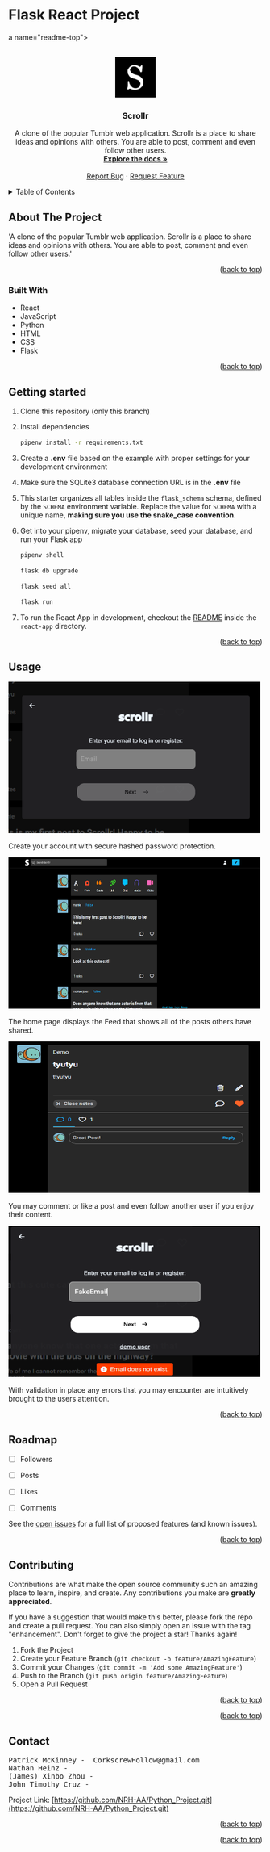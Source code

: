# Flask React Project

a name="readme-top"></a>

<br />
<div align="center">
  <a href="https://github.com/NRH-AA/Python_Project.git">
    <img src="./apple-touch-icon.png" alt="Logo" width="80" height="80">
  </a>

<h3 align="center">Scrollr</h3>

  <p align="center">
    A clone of the popular Tumblr web application. Scrollr is a place to share ideas and opinions with others. You are able to post, comment and  even follow other users.
    <br />
    <a href="https://github.com/NRH-AA/Python_Project.git"><strong>Explore the docs »</strong></a>
    <br />
    <br />
    <a href="https://github.com/NRH-AA/Python_Project.git/issues">Report Bug</a>
    ·
    <a href="https://github.com/NRH-AA/Python_Project.git/issues">Request Feature</a>
  </p>
</div>




<details>
  <summary>Table of Contents</summary>
  <ol>
    <li>
      <a href="#about-the-project">About The Project</a>
      <ul>
        <li><a href="#built-with">Built With</a></li>
      </ul>
    </li>
    <li>
      <a href="#getting-started">Getting Started</a>
      <ul>
        <li><a href="#prerequisites">Prerequisites</a></li>
        <li><a href="#installation">Installation</a></li>
      </ul>
    </li>
    <li><a href="#usage">Usage</a></li>
    <li><a href="#roadmap">Roadmap</a></li>
    <li><a href="#contributing">Contributing</a></li>
    <li><a href="#license">License</a></li>
    <li><a href="#contact">Contact</a></li>
    <li><a href="#acknowledgments">Acknowledgments</a></li>
  </ol>
</details>




## About The Project
'A clone of the popular Tumblr web application. Scrollr is a place to share ideas and opinions with others. You are able to post, comment and  even follow other users.'

<p align="right">(<a href="#readme-top">back to top</a>)</p>



### Built With


* React
* JavaScript
* Python
* HTML
* CSS
* Flask



<p align="right">(<a href="#readme-top">back to top</a>)</p>




## Getting started


1. Clone this repository (only this branch)

2. Install dependencies

      ```bash
      pipenv install -r requirements.txt
      ```

3. Create a **.env** file based on the example with proper settings for your
   development environment

4. Make sure the SQLite3 database connection URL is in the **.env** file

5. This starter organizes all tables inside the `flask_schema` schema, defined
   by the `SCHEMA` environment variable.  Replace the value for
   `SCHEMA` with a unique name, **making sure you use the snake_case
   convention**.

6. Get into your pipenv, migrate your database, seed your database, and run your Flask app

   ```bash
   pipenv shell
   ```

   ```bash
   flask db upgrade
   ```

   ```bash
   flask seed all
   ```

   ```bash
   flask run
   ```

7. To run the React App in development, checkout the [README](./react-app/README.md) inside the `react-app` directory.



<p align="right">(<a href="#readme-top">back to top</a>)</p>




## Usage

<img src="./ScrollrSignUp.png" alt="Logo" width="500" height="300">

Create your account with secure hashed password protection.

<img src="./ScrollrHome.png" alt="Logo" width="500" height="300">

The home page displays the Feed that shows all of the posts others have shared.

<img src="./ScrollrComment_Like.png" alt="Logo" width="500" height="300">

You may comment or like a post and even follow another user if you enjoy their content.

<img src="./Scrollr_Error.png" alt="Logo" width="500" height="300">

With validation in place any errors that you may encounter are intuitively brought to the users attention.


<p align="right">(<a href="#readme-top">back to top</a>)</p>




## Roadmap

- [ ] Followers
- [ ] Posts
- [ ] Likes
- [ ] Comments


See the [open issues](https://github.com/NRH-AA/Python_Project.git/issues) for a full list of proposed features (and known issues).

<p align="right">(<a href="#readme-top">back to top</a>)</p>




## Contributing

Contributions are what make the open source community such an amazing place to learn, inspire, and create. Any contributions you make are **greatly appreciated**.

If you have a suggestion that would make this better, please fork the repo and create a pull request. You can also simply open an issue with the tag "enhancement".
Don't forget to give the project a star! Thanks again!

1. Fork the Project
2. Create your Feature Branch (`git checkout -b feature/AmazingFeature`)
3. Commit your Changes (`git commit -m 'Add some AmazingFeature'`)
4. Push to the Branch (`git push origin feature/AmazingFeature`)
5. Open a Pull Request

<p align="right">(<a href="#readme-top">back to top</a>)</p>




<p align="right">(<a href="#readme-top">back to top</a>)</p>




## Contact
<pre>
Patrick McKinney -  CorkscrewHollow@gmail.com
Nathan Heinz -
(James) Xinbo Zhou -
John Timothy Cruz -
</pre>
Project Link: [https://github.com/NRH-AA/Python_Project.git](https://github.com/NRH-AA/Python_Project.git)

<p align="right">(<a href="#readme-top">back to top</a>)</p>






<p align="right">(<a href="#readme-top">back to top</a>)</p>

[React.js]: https://img.shields.io/badge/React-20232A?style=for-the-badge&logo=react&logoColor=61DAFB
[React-url]: https://reactjs.org/



